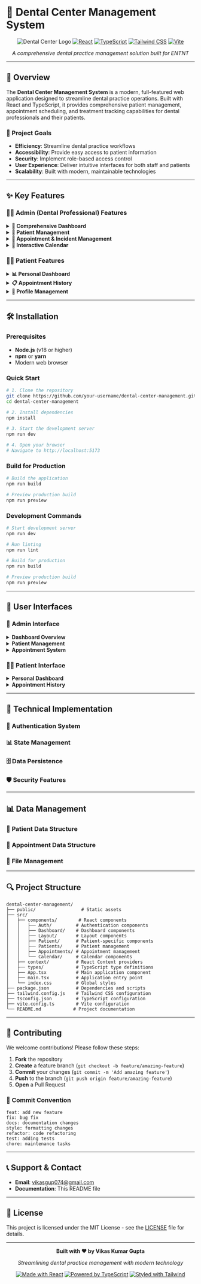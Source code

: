 # 🦷 Dental Center Management System

<div align="center">

![Dental Center Logo](https://img.shields.io/badge/🦷-Dental%20Center-blue?style=for-the-badge)
[![React](https://img.shields.io/badge/React-18.3.1-61DAFB?style=flat&logo=react)](https://reactjs.org/)
[![TypeScript](https://img.shields.io/badge/TypeScript-5.5.3-3178C6?style=flat&logo=typescript)](https://www.typescriptlang.org/)
[![Tailwind CSS](https://img.shields.io/badge/Tailwind%20CSS-3.4.1-38B2AC?style=flat&logo=tailwind-css)](https://tailwindcss.com/)
[![Vite](https://img.shields.io/badge/Vite-5.4.2-646CFF?style=flat&logo=vite)](https://vitejs.dev/)

*A comprehensive dental practice management solution built for ENTNT*

</div>

---

## 🌟 Overview

The **Dental Center Management System** is a modern, full-featured web application designed to streamline dental practice operations. Built with React and TypeScript, it provides comprehensive patient management, appointment scheduling, and treatment tracking capabilities for dental professionals and their patients.

### 🎯 Project Goals

- **Efficiency**: Streamline dental practice workflows
- **Accessibility**: Provide easy access to patient information
- **Security**: Implement role-based access control
- **User Experience**: Deliver intuitive interfaces for both staff and patients
- **Scalability**: Built with modern, maintainable technologies

---

## ✨ Key Features

### 👨‍⚕️ **Admin (Dental Professional) Features**

<details>
<summary><strong>🏥 Comprehensive Dashboard</strong></summary>

- **Real-time KPIs**: Patient count, appointments, revenue tracking
- **Quick Stats**: Completed treatments, pending appointments
- **Upcoming Appointments**: Next 10 scheduled appointments
- **Recent Patients**: Latest patient registrations
- **Revenue Analytics**: Monthly and total revenue insights

</details>

<details>
<summary><strong>👥 Patient Management</strong></summary>

- **Complete Patient Profiles**: Personal info, medical history, contact details
- **Health Information Tracking**: Allergies, medications, medical conditions
- **Emergency Contacts**: Quick access to patient emergency information
- **Search & Filter**: Advanced patient search capabilities
- **CRUD Operations**: Add, edit, delete patient records

</details>

<details>
<summary><strong>📅 Appointment & Incident Management</strong></summary>

- **Flexible Scheduling**: Date/time appointment booking
- **Treatment Documentation**: Detailed treatment records
- **Cost Tracking**: Treatment pricing and billing
- **Status Management**: Scheduled → In Progress → Completed workflow
- **File Attachments**: Upload invoices, X-rays, treatment photos
- **Follow-up Scheduling**: Next appointment planning

</details>

<details>
<summary><strong>📆 Interactive Calendar</strong></summary>

- **Monthly View**: Visual appointment overview
- **Day Details**: Click any date to see scheduled treatments
- **Appointment Visualization**: Color-coded appointment status
- **Quick Navigation**: Easy month-to-month browsing

</details>

### 🧑‍💼 **Patient Features**

<details>
<summary><strong>📊 Personal Dashboard</strong></summary>

- **Appointment Overview**: Upcoming and completed treatments
- **Health Summary**: Personal health statistics
- **Cost Tracking**: Treatment expenses and spending history

</details>

<details>
<summary><strong>📋 Appointment History</strong></summary>

- **Complete History**: All past and future appointments
- **Treatment Details**: Comprehensive treatment information
- **File Downloads**: Access to treatment documents and images
- **Status Tracking**: Real-time appointment status updates

</details>

<details>
<summary><strong>👤 Profile Management</strong></summary>

- **Editable Information**: Update personal and contact details
- **Health Information**: Manage allergies and medical conditions
- **Emergency Contacts**: Update emergency contact information

</details>

---

## 🛠️ Installation

### Prerequisites

- **Node.js** (v18 or higher)
- **npm** or **yarn**
- Modern web browser

### Quick Start

```bash
# 1. Clone the repository
git clone https://github.com/your-username/dental-center-management.git
cd dental-center-management

# 2. Install dependencies
npm install

# 3. Start the development server
npm run dev

# 4. Open your browser
# Navigate to http://localhost:5173
```

### Build for Production

```bash
# Build the application
npm run build

# Preview production build
npm run preview
```

### Development Commands

```bash
# Start development server
npm run dev

# Run linting
npm run lint

# Build for production
npm run build

# Preview production build
npm run preview
```

---

## 📱 User Interfaces

### 🏥 **Admin Interface**

<details>
<summary><strong>Dashboard Overview</strong></summary>

The admin dashboard provides a comprehensive view of practice operations:

- **Statistics Cards**: Key metrics with trend indicators
- **Upcoming Appointments**: Next 10 scheduled appointments with patient details
- **Recent Patients**: Latest patient registrations
- **Quick Actions**: Fast access to common tasks

</details>

<details>
<summary><strong>Patient Management</strong></summary>

- **Patient Grid**: Card-based layout with essential information
- **Search Functionality**: Real-time search across all patient fields
- **Patient Forms**: Comprehensive forms for adding/editing patients
- **Health Information**: Detailed medical history tracking

</details>

<details>
<summary><strong>Appointment System</strong></summary>

- **Appointment List**: Filterable list with status indicators
- **Scheduling Form**: Comprehensive appointment booking
- **File Management**: Upload and manage treatment documents
- **Status Workflow**: Visual status progression

</details>

### 🧑‍💼 **Patient Interface**

<details>
<summary><strong>Personal Dashboard</strong></summary>

- **Appointment Summary**: Upcoming and completed treatments
- **Health Overview**: Personal statistics and information
- **Quick Access**: Easy navigation to key features

</details>

<details>
<summary><strong>Appointment History</strong></summary>

- **Chronological View**: All appointments in timeline format
- **Treatment Details**: Comprehensive treatment information
- **File Access**: Download treatment documents and images

</details>

---

## 🔧 Technical Implementation

### 🔐 **Authentication System**

### 📊 **State Management**

### 🗄️ **Data Persistence**

### 🛡️ **Security Features**

---

## 📊 Data Management

### 👥 **Patient Data Structure**

### 📅 **Appointment Data Structure**

### 📁 **File Management**

---

## 🔍 **Project Structure**

```
dental-center-management/
├── public/                 # Static assets
├── src/
│   ├── components/        # React components
│   │   ├── Auth/         # Authentication components
│   │   ├── Dashboard/    # Dashboard components
│   │   ├── Layout/       # Layout components
│   │   ├── Patient/      # Patient-specific components
│   │   ├── Patients/     # Patient management
│   │   ├── Appointments/ # Appointment management
│   │   └── Calendar/     # Calendar components
│   ├── context/          # React Context providers
│   ├── types/            # TypeScript type definitions
│   ├── App.tsx           # Main application component
│   ├── main.tsx          # Application entry point
│   └── index.css         # Global styles
├── package.json          # Dependencies and scripts
├── tailwind.config.js    # Tailwind CSS configuration
├── tsconfig.json         # TypeScript configuration
├── vite.config.ts        # Vite configuration
└── README.md            # Project documentation
```

---

## 🤝 Contributing

We welcome contributions! Please follow these steps:

1. **Fork** the repository
2. **Create** a feature branch (`git checkout -b feature/amazing-feature`)
3. **Commit** your changes (`git commit -m 'Add amazing feature'`)
4. **Push** to the branch (`git push origin feature/amazing-feature`)
5. **Open** a Pull Request

### 📝 **Commit Convention**

```
feat: add new feature
fix: bug fix
docs: documentation changes
style: formatting changes
refactor: code refactoring
test: adding tests
chore: maintenance tasks
```

---

## 📞 **Support & Contact**

- **Email**: vikasgup074@gmail.com
- **Documentation**: This README file

---

## 📄 License

This project is licensed under the MIT License - see the [LICENSE](LICENSE) file for details.

---

<div align="center">

**Built with ❤️ by Vikas Kumar Gupta**

*Streamlining dental practice management with modern technology*

[![Made with React](https://img.shields.io/badge/Made%20with-React-61DAFB?style=flat&logo=react)](https://reactjs.org/)
[![Powered by TypeScript](https://img.shields.io/badge/Powered%20by-TypeScript-3178C6?style=flat&logo=typescript)](https://www.typescriptlang.org/)
[![Styled with Tailwind](https://img.shields.io/badge/Styled%20with-Tailwind%20CSS-38B2AC?style=flat&logo=tailwind-css)](https://tailwindcss.com/)

</div>

